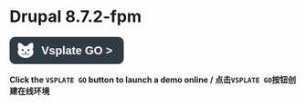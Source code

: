 # Drupal 8.7.2-fpm

<a href="https://www.vsplate.com/?docker-compose=https://github.com/vsplate/dcenvs/drupal/8.7.2-fpm"><img alt="VSPLATE GO" src="https://raw.githubusercontent.com/vsplate/images/master/vsgo_btn.png" width="200px"></a>

**Click the `VSPLATE GO` button to launch a demo online / 点击`VSPLATE GO`按钮创建在线环境**